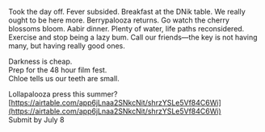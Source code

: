 Took the day off. Fever subsided. Breakfast at the DNik table. We really ought to be here more. Berrypalooza returns. Go watch the cherry blossoms bloom. Aabir dinner. Plenty of water, life paths reconsidered. Exercise and stop being a lazy bum. Call our friends—the key is not having many, but having really good ones. 

Darkness is cheap.  
Prep for the 48 hour film fest.  
Chloe tells us our teeth are small.

Lollapalooza press this summer?  
[https://airtable.com/app6jLnaa2SNkcNit/shrzYSLe5Vf84C6Wi](https://airtable.com/app6jLnaa2SNkcNit/shrzYSLe5Vf84C6Wi)  
Submit by July 8